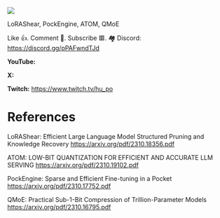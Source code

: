 ![](thumbnails/.png)

LoRAShear, PockEngine, ATOM, QMoE

Like 👍. Comment 💬. Subscribe 🟥.
🏘 Discord: https://discord.gg/pPAFwndTJd

**YouTube:**

**X:**

**Twitch:** https://www.twitch.tv/hu_po


# References

LoRAShear: Efficient Large Language Model Structured Pruning and Knowledge Recovery
https://arxiv.org/pdf/2310.18356.pdf

ATOM: LOW-BIT QUANTIZATION FOR EFFICIENT AND ACCURATE LLM SERVING
https://arxiv.org/pdf/2310.19102.pdf

PockEngine: Sparse and Efficient Fine-tuning in a Pocket
https://arxiv.org/pdf/2310.17752.pdf

QMoE: Practical Sub-1-Bit Compression of Trillion-Parameter Models
https://arxiv.org/pdf/2310.16795.pdf